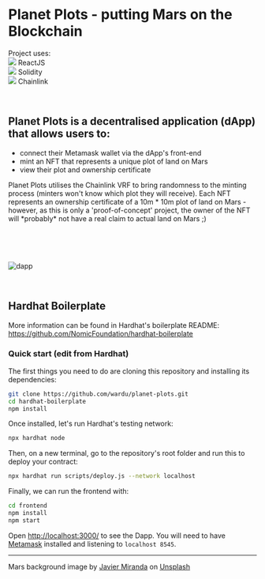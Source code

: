 # Planet Plots - putting Mars on the Blockchain

Project uses:  
<img src='https://api.iconify.design/vscode-icons/file-type-reactjs.svg?color=%23555?width=30&height=30'> ReactJS  
<img src='https://api.iconify.design/simple-icons/solidity.svg?color=%23555?width=30&height=30'> Solidity  
<img src='https://api.iconify.design/simple-icons/chainlink.svg?width=30&height=30'> Chainlink

<br />

## Planet Plots is a decentralised application (dApp) that allows users to:

-   connect their Metamask wallet via the dApp's front-end
-   mint an NFT that represents a unique plot of land on Mars
-   view their plot and ownership certificate
    <br />

Planet Plots utilises the Chainlink VRF to bring randomness to the minting process (minters won't know which plot they will receive).
Each NFT represents an ownership certificate of a 10m * 10m plot of land on Mars - however, as this is only a 'proof-of-concept' project, the owner of the NFT will *probably\* not have a real claim to actual land on Mars ;)

<br />
<br />
<br />

![dapp](https://user-images.githubusercontent.com/28829008/180002396-42450924-d2ef-4d4f-92cf-aa6af9c1b823.gif)

<br />

## Hardhat Boilerplate

More information can be found in Hardhat's boilerplate README: https://github.com/NomicFoundation/hardhat-boilerplate

### Quick start (edit from Hardhat)

The first things you need to do are cloning this repository and installing its
dependencies:

```sh
git clone https://github.com/wardu/planet-plots.git
cd hardhat-boilerplate
npm install
```

Once installed, let's run Hardhat's testing network:

```sh
npx hardhat node
```

Then, on a new terminal, go to the repository's root folder and run this to
deploy your contract:

```sh
npx hardhat run scripts/deploy.js --network localhost
```

Finally, we can run the frontend with:

```sh
cd frontend
npm install
npm start
```

Open [http://localhost:3000/](http://localhost:3000/) to see the Dapp. You will
need to have [Metamask](https://metamask.io) installed and listening to
`localhost 8545`.

---

Mars background image by <a href="https://unsplash.com/@nuvaproductions?utm_source=unsplash&utm_medium=referral&utm_content=creditCopyText">Javier Miranda</a> on <a href="https://unsplash.com/s/photos/red-planet?utm_source=unsplash&utm_medium=referral&utm_content=creditCopyText">Unsplash</a>
